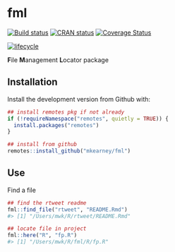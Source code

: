 
<!-- README.md is generated from README.Rmd. Please edit that file -->

# fml

[![Build
status](https://travis-ci.org/mkearney/fml.svg?branch=master)](https://travis-ci.org/mkearney/fml)
[![CRAN
status](https://www.r-pkg.org/badges/version/fml)](https://cran.r-project.org/package=fml)
[![Coverage
Status](https://codecov.io/gh/mkearney/fml/branch/master/graph/badge.svg)](https://codecov.io/gh/mkearney/fml?branch=master)

<!--#![Downloads](https://cranlogs.r-pkg.org/badges/fml)
#![Downloads](https://cranlogs.r-pkg.org/badges/grand-total/fml)-->

[![lifecycle](https://img.shields.io/badge/lifecycle-experimental-orange.svg)](https://www.tidyverse.org/lifecycle/#experimental)

**F**ile **M**anagement **L**ocator package

## Installation

Install the development version from Github with:

``` r
## install remotes pkg if not already
if (!requireNamespace("remotes", quietly = TRUE)) {
  install.packages("remotes")
}

## install from github
remotes::install_github("mkearney/fml")
```

## Use

Find a file

``` r
## find the rtweet readme
fml::find_file("rtweet", "README.Rmd")
#> [1] "/Users/mwk/R/rtweet/README.Rmd"

## locate file in project
fml::here("R", "fp.R")
#> [1] "/Users/mwk/R/fml/R/fp.R"
```
